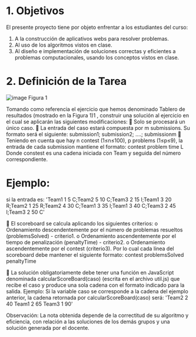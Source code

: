 # 1. Objetivos
El presente proyecto tiene por objeto enfrentar a los estudiantes del curso:
1. A la construcción de aplicativos webs para resolver problemas.
2. Al uso de los algoritmos vistos en clase.
3. Al diseño e implementación de soluciones correctas y eficientes a problemas computacionales,
usando los conceptos vistos en clase.
# 2. Definición de la Tarea

![image](https://github.com/ioaNN2394/ProyectoEDYA/assets/114038390/e2e80ac3-e5ad-472b-bc6a-be0837fe1632)
Figura 1

Tomando como referencia el ejercicio que hemos denominado Tablero de resultados (mostrado en
la Figura 1)1
, construir una solución al ejercicio en el cual se aplicarán las siguientes
modificaciones:
 Solo se procesará un único caso.
 La entrada del caso estará compuesta por m submissions. Su formato será el siguiente:
submission1; submission2; ….; submissionm
 Teniendo en cuenta que hay n contest (1≤n≤100), p problems (1≤p≤9), la entrada de cada
submission mantiene el formato:
contest problem time L
Donde constest es una cadena iniciada con Team y seguida del número correspondiente.

# Ejemplo:

si la entrada es:
'Team1 1 5 C;Team2 5 10 C;Team3 2 15 I;Team1 3 20 R;Team2 1 25 R;Team2 4 30
C;Team1 3 35 I;Team1 3 40 C;Team3 2 45 I;Team3 2 50 C'

 El scoreboard se calcula aplicando los siguientes criterios:
o Ordenamiento descendentemente por el número de problemas resueltos
(problemsSolved) - criterio1.
o Ordenamiento ascendentemente por el tiempo de penalización (penaltyTime) -
criterio2.
o Ordenamiento ascendentemente por el contest (criterio3).
Por lo cual cada línea del scoreboard debe mantener el siguiente formato:
contest problemsSolved penaltyTime


 La solución obligatoriamente debe tener una función en JavaScript denominada
calcularScoreBoard(caso) (escrita en el archivo util.js) que recibe el caso y produce una
sola cadena con el formato indicado para la salida.
Ejemplo: Si la variable caso se corresponde a la cadena del ejemplo anterior, la cadena
retornada por calcularScoreBoard(caso) será:
'Team2 2 40
Team1 2 65
Team3 1 90'

Observación: La nota obtenida depende de la correctitud de su algoritmo y eficiencia, con relación
a las soluciones de los demás grupos y una solución generada por el docente. 
